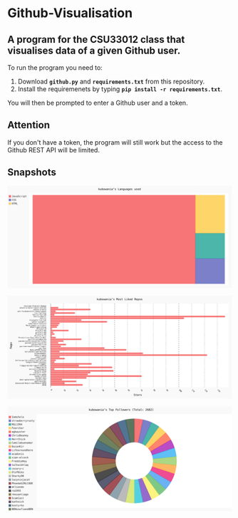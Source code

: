 # Github-Visualisation
<h2> A program for the CSU33012 class that visualises data of a given Github user. </h2>


To run the program you need to:
1. Download <b> ```github.py```</b> and <b> ```requirements.txt```</b> from this repository.
2. Install the requiremenets by typing <b> ```pip install -r requirements.txt```</b>.

You will then be prompted to enter a Github user and a token.

## Attention
If you don't have a token, the program will still work but the access to the Github REST API will be limited.

## Snapshots 

![languages used](https://github.com/iamiraklis/Github-Visualisation/blob/main/IMAGES/PNG/Languages_used.png)

![languages used](https://github.com/iamiraklis/Github-Visualisation/blob/main/IMAGES/PNG/most_liked_repos.png)

![languages used](https://github.com/iamiraklis/Github-Visualisation/blob/main/IMAGES/PNG/top_followers.png)


